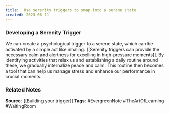 ```yaml
---
title:  Use serenity triggers to snap into a serene state
created: 2023-06-11
---
```


### Developing a Serenity Trigger
We can create a psychological trigger to a serene state, which can be activated by a simple act like inhaling. [[Serenity triggers can provide the necessary calm and alertness for excelling in high-pressure moments]]. By identifying activities that relax us and establishing a daily routine around these, we gradually internalize peace and calm. This routine then becomes a tool that can help us manage stress and enhance our performance in crucial moments.

### Related Notes
**Source**: [[Building your trigger]]
**Tags**: #EvergreenNote #TheArtOfLearning #WaitingRoom 